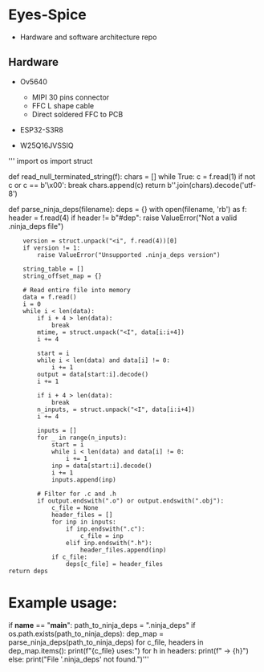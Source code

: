 # Eyes-Spice
* Hardware and software architecture repo 




## Hardware 
* Ov5640
    * MIPI 30 pins connector
    * FFC L shape cable
    * Direct soldered FFC to PCB 

* ESP32-S3R8 
* W25Q16JVSSIQ

'''
import os
import struct

def read_null_terminated_string(f):
    chars = []
    while True:
        c = f.read(1)
        if not c or c == b'\x00':
            break
        chars.append(c)
    return b''.join(chars).decode('utf-8')

def parse_ninja_deps(filename):
    deps = {}
    with open(filename, 'rb') as f:
        header = f.read(4)
        if header != b"#dep":
            raise ValueError("Not a valid .ninja_deps file")

        version = struct.unpack("<i", f.read(4))[0]
        if version != 1:
            raise ValueError("Unsupported .ninja_deps version")

        string_table = []
        string_offset_map = {}

        # Read entire file into memory
        data = f.read()
        i = 0
        while i < len(data):
            if i + 4 > len(data):
                break
            mtime, = struct.unpack("<I", data[i:i+4])
            i += 4

            start = i
            while i < len(data) and data[i] != 0:
                i += 1
            output = data[start:i].decode()
            i += 1

            if i + 4 > len(data):
                break
            n_inputs, = struct.unpack("<I", data[i:i+4])
            i += 4

            inputs = []
            for _ in range(n_inputs):
                start = i
                while i < len(data) and data[i] != 0:
                    i += 1
                inp = data[start:i].decode()
                i += 1
                inputs.append(inp)

            # Filter for .c and .h
            if output.endswith(".o") or output.endswith(".obj"):
                c_file = None
                header_files = []
                for inp in inputs:
                    if inp.endswith(".c"):
                        c_file = inp
                    elif inp.endswith(".h"):
                        header_files.append(inp)
                if c_file:
                    deps[c_file] = header_files
    return deps


# Example usage:
if __name__ == "__main__":
    path_to_ninja_deps = ".ninja_deps"
    if os.path.exists(path_to_ninja_deps):
        dep_map = parse_ninja_deps(path_to_ninja_deps)
        for c_file, headers in dep_map.items():
            print(f"{c_file} uses:")
            for h in headers:
                print(f"  -> {h}")
    else:
        print("File '.ninja_deps' not found.")'''
        